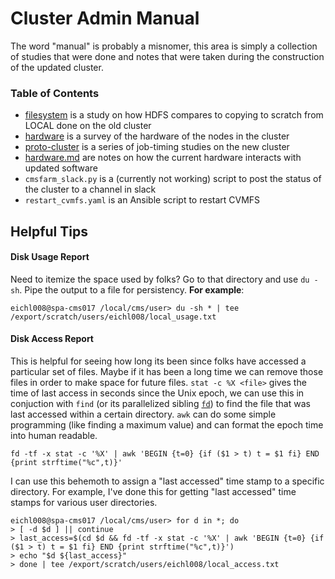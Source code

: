 # Cluster Admin Manual
The word "manual" is probably a misnomer,
this area is simply a collection of studies that were done and
notes that were taken during the construction of the updated cluster.

### Table of Contents
- [filesystem](filesystem) is a study on how HDFS compares to copying to scratch from LOCAL done on the old cluster
- [hardware](hardware) is a survey of the hardware of the nodes in the cluster
- [proto-cluster](proto-cluster) is a series of job-timing studies on the new cluster
- [hardware.md](hardware.md) are notes on how the current hardware interacts with updated software
- `cmsfarm_slack.py` is a (currently not working) script to post the status of the cluster to a channel in slack
- `restart_cvmfs.yaml` is an Ansible script to restart CVMFS

## Helpful Tips

#### Disk Usage Report
Need to itemize the space used by folks? Go to that directory and use `du -sh`. Pipe the output to a file for persistency.
**For example**:
```
eichl008@spa-cms017 /local/cms/user> du -sh * | tee /export/scratch/users/eichl008/local_usage.txt 
```

#### Disk Access Report
This is helpful for seeing how long its been since folks have accessed a particular set of files.
Maybe if it has been a long time we can remove those files in order to make space for future files.
`stat -c %X <file>` gives the time of last access in seconds since the Unix epoch, we can use this
in conjuction with `find` (or its parallelized sibling [`fd`](https://github.com/sharkdp/fd)) to
find the file that was last accessed within a certain directory. `awk` can do some simple programming
(like finding a maximum value) and can format the epoch time into human readable.
```
fd -tf -x stat -c '%X' | awk 'BEGIN {t=0} {if ($1 > t) t = $1 fi} END {print strftime("%c",t)}'
```
I can use this behemoth to assign a "last accessed" time stamp to a specific directory. For example,
I've done this for getting "last accessed" time stamps for various user directories.
```
eichl008@spa-cms017 /local/cms/user> for d in *; do
> [ -d $d ] || continue
> last_access=$(cd $d && fd -tf -x stat -c '%X' | awk 'BEGIN {t=0} {if ($1 > t) t = $1 fi} END {print strftime("%c",t)}')
> echo "$d ${last_access}"
> done | tee /export/scratch/users/eichl008/local_access.txt
```
